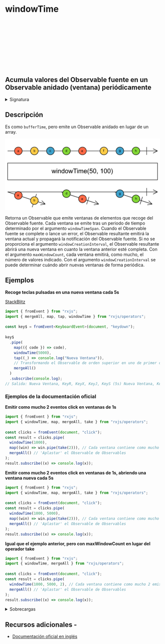 <div class="page-heading">

# windowTime

<a target="_blank" href="https://github.com/ReactiveX/rxjs/blob/master/src/internal/operators/windowTime.ts">
<svg>
  <use xlink:href="/assets/icons/github.svg#github"></use>
</svg>
</a>
</div>

<h2 class="subtitle"> Acumula valores del Observable fuente en un Observable anidado (ventana) periódicamente
</h2>

<details>
<summary>Signatura</summary>

### Firma

`windowTime(windowTimeSpan: number, scheduler?: SchedulerLike): OperatorFunction<T, Observable<T>>`

### Parámetros

<table>
<tr><td>windowTimeSpan</td><td>La cantidad de tiempo que cada ventana se mantiene abierta.</td></tr>
<tr><td>scheduler</td><td>Opcional. El valor por defecto es <code>undefined</code>.
El planificador con el que planificar los intervalos que determinan los límites de cada ventana.</td></tr>
</table>

### Retorna

`OperatorFunction<T, Observable<T>>`: Un Observable de ventanas, que son Observables de valores.

</details>

## Descripción

Es como `bufferTime`, pero emite un Observable anidado en lugar de un array.

<img src="assets/images/marble-diagrams/transformation/windowTime.png" alt="Diagrama de canicas del operador windowTime">

Retorna un Observable que emite ventanas de elementos que recoge del Observable fuente. Cada ventana se emite tras un periodo de tiempo determinado por el argumento `windowTimeSpan`. Cuando el Observable fuente se complete o lance un error, el Observable resultante emitirá la ventana actual y propagará la notificación del Observable fuente.
Si no se proporciona el argumento `windowCreationInterval`, el Observable resultante abrirá una nueva ventana en cuanto la ventana anterior esté completa.
Con el argumento `maxWindowCount`, cada ventana emitirá, como mucho, el número de valores indicado.
Con el argumento `windowCreationInterval` se puede determinar cuándo abrir nuevas ventanas de forma periódica.

## Ejemplos

**Recoge teclas pulsadas en una nueva ventana cada 5s**

<a target="_blank" href="https://stackblitz.com/edit/rxjs-windowtime-1?file=index.ts">StackBlitz</a>

```typescript
import { fromEvent } from "rxjs";
import { mergeAll, map, tap, windowTime } from "rxjs/operators";

const key$ = fromEvent<KeyboardEvent>(document, "keydown");

key$
  .pipe(
    map(({ code }) => code),
    windowTime(5000),
    tap((_) => console.log("Nueva Ventana")),
    // Transformando el Observable de orden superior en uno de primer orden
    mergeAll()
  )
  .subscribe(console.log);
// Salida: Nueva Ventana, KeyR, KeyX, KeyJ, KeyS (5s) Nueva Ventana, KeyO...
```

### Ejemplos de la documentación oficial

**Emitir como mucho 2 eventos click en ventanas de 1s**

```javascript
import { fromEvent } from "rxjs";
import { windowTime, map, mergeAll, take } from "rxjs/operators";

const clicks = fromEvent(document, "click");
const result = clicks.pipe(
  windowTime(1000),
  map((win) => win.pipe(take(2))), // Cada ventana contiene como mucho 2 emisiones
  mergeAll() // 'Aplastar' el Observable de Observables
);
result.subscribe((x) => console.log(x));
```

**Emitir como mucho 2 eventos click en ventanas de 1s, abriendo una ventana nueva cada 5s**

```javascript
import { fromEvent } from "rxjs";
import { windowTime, map, mergeAll, take } from "rxjs/operators";

const clicks = fromEvent(document, "click");
const result = clicks.pipe(
  windowTime(1000, 5000),
  map((win) => win.pipe(take(2))), // Cada ventana contiene como mucho 2 emisiones
  mergeAll() // 'Aplastar' el Observable de Observables
);
result.subscribe((x) => console.log(x));
```

**Igual que el ejemplo anterior, pero con maxWindowCount en lugar del operador take**

```javascript
import { fromEvent } from "rxjs";
import { windowTime, mergeAll } from "rxjs/operators";

const clicks = fromEvent(document, "click");
const result = clicks.pipe(
  windowTime(1000, 5000, 2), // Cada ventana contiene como mucho 2 emisiones
  mergeAll() // 'Aplastar' el Observable de Observables
);
result.subscribe((x) => console.log(x));
```

<details>

<summary>Sobrecargas</summary>
<div class="overload-container">

<div class="overload-section">

### Firma

`windowTime(windowTimeSpan: number, windowCreationInterval: number, scheduler?: SchedulerLike): OperatorFunction<T, Observable<T>>`

### Parámetros

<table>
<tr><td>windowTimeSpan</td><td>Tipo: <code>number</code>.</td></tr>
<tr><td>windowCreationInterval</td><td>Tipo: <code>number</code>.</td></tr>
<tr><td>scheduler</td><td>Opcional. El valor por defecto es <code>undefined</code>.
Tipo: <code>SchedulerLike</code>.</td></tr>
</table>

### Retorna

`OperatorFunction<T, Observable<T>>`

</div>

<div class="overload-section">

### Firma

`windowTime(windowTimeSpan: number, windowCreationInterval: number, maxWindowSize: number, scheduler?: SchedulerLike): OperatorFunction<T, Observable<T>>`

### Parámetros

<table>
<tr><td>windowTimeSpan</td><td>Tipo: <code>number</code>.</td></tr>
<tr><td>windowCreationInterval</td><td>Tipo: <code>number</code>.</td></tr>
<tr><td>maxWindowSize</td><td>Tipo: <code>number</code>.</td></tr>
<tr><td>scheduler</td><td>Opcional. El valor por defecto es <code>undefined</code>.
Tipo: <code>SchedulerLike</code>.</td></tr>
</table>

### Retorna

`OperatorFunction<T, Observable<T>>`

</div>

</div>
</details>

## Recursos adicionales -

- <a target="_blank" href="https://rxjs.dev/api/operators/windowTime">Documentación oficial en inglés</a>
